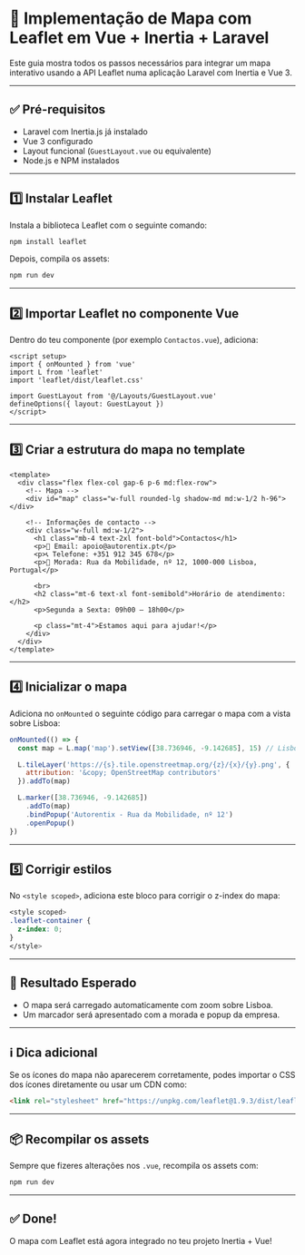 
# 📍 Implementação de Mapa com Leaflet em Vue + Inertia + Laravel

Este guia mostra todos os passos necessários para integrar um mapa interativo usando a API Leaflet numa aplicação Laravel com Inertia e Vue 3.

---

## ✅ Pré-requisitos

- Laravel com Inertia.js já instalado
- Vue 3 configurado
- Layout funcional (`GuestLayout.vue` ou equivalente)
- Node.js e NPM instalados

---

## 1️⃣ Instalar Leaflet

Instala a biblioteca Leaflet com o seguinte comando:

```bash
npm install leaflet
```

Depois, compila os assets:

```bash
npm run dev
```

---

## 2️⃣ Importar Leaflet no componente Vue

Dentro do teu componente (por exemplo `Contactos.vue`), adiciona:

```vue
<script setup>
import { onMounted } from 'vue'
import L from 'leaflet'
import 'leaflet/dist/leaflet.css'

import GuestLayout from '@/Layouts/GuestLayout.vue'
defineOptions({ layout: GuestLayout })
</script>
```

---

## 3️⃣ Criar a estrutura do mapa no template

```vue
<template>
  <div class="flex flex-col gap-6 p-6 md:flex-row">
    <!-- Mapa -->
    <div id="map" class="w-full rounded-lg shadow-md md:w-1/2 h-96"></div>

    <!-- Informações de contacto -->
    <div class="w-full md:w-1/2">
      <h1 class="mb-4 text-2xl font-bold">Contactos</h1>
      <p>📧 Email: apoio@autorentix.pt</p>
      <p>📞 Telefone: +351 912 345 678</p>
      <p>📍 Morada: Rua da Mobilidade, nº 12, 1000-000 Lisboa, Portugal</p>

      <br>
      <h2 class="mt-6 text-xl font-semibold">Horário de atendimento:</h2>
      <p>Segunda a Sexta: 09h00 – 18h00</p>

      <p class="mt-4">Estamos aqui para ajudar!</p>
    </div>
  </div>
</template>
```

---

## 4️⃣ Inicializar o mapa

Adiciona no `onMounted` o seguinte código para carregar o mapa com a vista sobre Lisboa:

```js
onMounted(() => {
  const map = L.map('map').setView([38.736946, -9.142685], 15) // Lisboa

  L.tileLayer('https://{s}.tile.openstreetmap.org/{z}/{x}/{y}.png', {
    attribution: '&copy; OpenStreetMap contributors'
  }).addTo(map)

  L.marker([38.736946, -9.142685])
    .addTo(map)
    .bindPopup('Autorentix - Rua da Mobilidade, nº 12')
    .openPopup()
})
```

---

## 5️⃣ Corrigir estilos

No `<style scoped>`, adiciona este bloco para corrigir o z-index do mapa:

```css
<style scoped>
.leaflet-container {
  z-index: 0;
}
</style>
```

---

## 🧪 Resultado Esperado

- O mapa será carregado automaticamente com zoom sobre Lisboa.
- Um marcador será apresentado com a morada e popup da empresa.

---

## ℹ️ Dica adicional

Se os ícones do mapa não aparecerem corretamente, podes importar o CSS dos ícones diretamente ou usar um CDN como:

```html
<link rel="stylesheet" href="https://unpkg.com/leaflet@1.9.3/dist/leaflet.css" />
```

---

## 📦 Recompilar os assets

Sempre que fizeres alterações nos `.vue`, recompila os assets com:

```bash
npm run dev
```

---

## ✅ Done!

O mapa com Leaflet está agora integrado no teu projeto Inertia + Vue!

